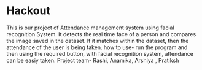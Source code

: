 # Hackout
This is our project of Attendance management system using facial recognition System. 
It detects the real time face of a person and compares the image saved in the dataset.
If it matches within the dataset, then the attendance of the user is being taken. 
how to use-
run the program and then using the required button, with facial recognition system, attendance can be easiy taken.
Project team- Rashi, Anamika, Arshiya , Pratiksh
